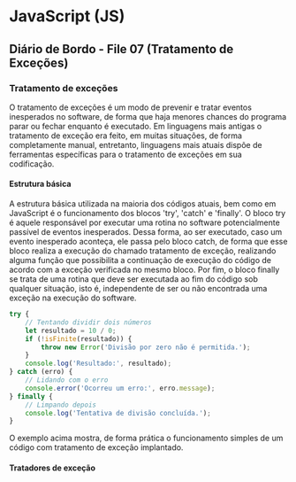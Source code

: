 # JavaScript (JS)

## Diário de Bordo - File 07 (Tratamento de Exceções)

### Tratamento de exceções

O tratamento de exceções é um modo de prevenir e tratar eventos inesperados no software, de forma que haja menores chances do programa parar ou fechar enquanto é executado. Em linguagens mais antigas o tratamento de exceção era feito, em muitas situações, de forma completamente manual, entretanto, linguagens mais atuais dispõe de ferramentas específicas para o tratamento de exceções em sua codificação.

#### Estrutura básica

A estrutura básica utilizada na maioria dos códigos atuais, bem como em JavaScript é o funcionamento dos blocos 'try', 'catch' e 'finally'. O bloco try é aquele responsável por executar uma rotina no software potencialmente passível de eventos inesperados. Dessa forma, ao ser executado, caso um evento inesperado aconteça, ele passa pelo bloco catch, de forma que esse bloco realiza a execução do chamado tratamento de exceção, realizando alguma função que possibilita a continuação de execução do código de acordo com a exceção verificada no mesmo bloco. Por fim, o bloco finally se trata de uma rotina que deve ser executada ao fim do código sob qualquer situação, isto é, independente de ser ou não encontrada uma exceção na execução do software.

~~~javascript
try {
    // Tentando dividir dois números
    let resultado = 10 / 0;
    if (!isFinite(resultado)) {
        throw new Error('Divisão por zero não é permitida.');
    }
    console.log('Resultado:', resultado);
} catch (erro) {
    // Lidando com o erro
    console.error('Ocorreu um erro:', erro.message);
} finally {
    // Limpando depois
    console.log('Tentativa de divisão concluída.');
}
~~~

O exemplo acima mostra, de forma prática o funcionamento simples de um código com tratamento de exceção implantado.

#### Tratadores de exceção



